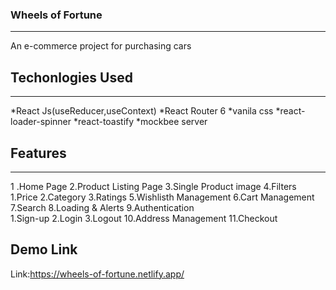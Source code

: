 ### Wheels of Fortune
---
An e-commerce project for purchasing cars

## Techonlogies Used
---
*React Js(useReducer,useContext)
*React Router 6
*vanila css
*react-loader-spinner
*react-toastify
*mockbee server

## Features
---
1 .Home Page
2.Product Listing Page
3.Single Product image
4.Filters
    1.Price
    2.Category
    3.Ratings
5.Wishlisth Management
6.Cart Management
7.Search
8.Loading & Alerts
9.Authentication  
    1.Sign-up
    2.Login
    3.Logout
10.Address Management
11.Checkout

## Demo Link
Link:https://wheels-of-fortune.netlify.app/

